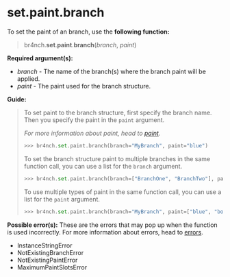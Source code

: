 # set.paint.branch

To set the paint of an branch, use the **following function:**

> br4nch.**set**.**paint**.**branch**(*branch*, *paint*)

**Required argument(s):**

- *branch* - The name of the branch(s) where the branch paint will be applied.
- *paint* - The paint used for the branch structure.

**Guide:**

> To set paint to the branch structure, first specify the branch name. Then you specify the paint in the `paint` argument.
>
> *For more information about paint, head to [paint](../../../guides/paint.md).*
>
> ```python
> >>> br4nch.set.paint.branch(branch="MyBranch", paint="blue")
> ```
>
> To set the branch structure paint to multiple branches in the same function call, you can use a list for the `branch` argument.
>
> ```python
> >>> br4nch.set.paint.branch(branch=["BranchOne", "BranchTwo"], paint="red")
> ```
>
> To use multiple types of paint in the same function call, you can use a list for the `paint` argument.
>
> ```python
> >>> br4nch.set.paint.branch(branch="MyBranch", paint=["blue", "bold"])
> ```

**Possible error(s):**
These are the errors that may pop up when the function is used incorrectly.
For more information about errors, head to [errors](../../guides/errors.md).

- InstanceStringError
- NotExistingBranchError
- NotExistingPaintError
- MaximumPaintSlotsError
